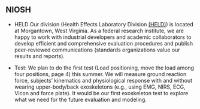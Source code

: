 ## NIOSH
- HELD
Our division (Health Effects Laboratory Division [(HELD)](https://www.cdc.gov/niosh/contact/im-held.html)) is located at Morgantown, West Virginia. As a federal research institute, we are happy to work with industrial developers and academic collaborators to develop efficient and comprehensive evaluation procedures and publish peer-reviewed communications (standards organizations value our results and reports).

- Test: We plan to do the first test (Load positioning, move the load among four positions, page 4) this summer. We will measure ground reaction force, subjects’ kinematics and physiological response with and without wearing upper-body/back exoskeletons (e.g., using EMG, NIRS, ECG, Vicon and force plate). It would be our first exoskeleton test to explore what  we need for the future evaluation and modeling. 